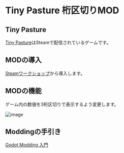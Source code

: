 # Tiny Pasture 桁区切りMOD

## Tiny Pasture

[Tiny Pasture](https://store.steampowered.com/app/3167550/_/)はSteamで配信されているゲームです。

## MODの導入

[Steamワークショップ](https://steamcommunity.com/sharedfiles/filedetails/?id=3484179926)から導入します。

## MODの機能

ゲーム内の数値を3桁区切りで表示するよう変更します。

![image](https://github.com/user-attachments/assets/0fa7bdcc-2582-4da0-a776-73f9ae31f2eb)

## Moddingの手引き

[Godot Modding 入門](https://zenn.dev/rinjugatla/articles/92907e2c033c2f)
